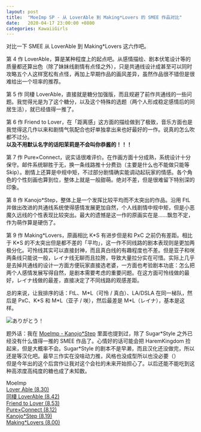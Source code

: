 ```yaml
---
layout: post
title:  "MoeImp SP - 从 LoverAble 到 Making*Lovers 的 SMEE 作品对比"
date:   2020-04-17 23:00:00 +0800
categories: KawaiiGirls
---
```


对比一下 SMEE 从 LoverAble 到 Making\*Lovers 这六作吧。

第 4 作 LoverAble，算是某种程度上的起点吧。从感情描绘、剧本伏笔设计等的质量都还算出色（除了妹妹线剧情有点怪之外），只是共通线设计成甚至可以同时攻略五个人这样宽松有点怪，再加上早期作品的画风差异，虽然作品很不错但是很难给出一个坦率的推荐。

第 5 作 同棲 LoverAble，直接就是糖分加强版，而且规避了前作共通线的一些问题。我觉得光是为了这个糖分，以及这个特殊的选题（两个人形成稳定感情后的同居生活），就已经值得一推了。

第 6 作 Friend to Lover，在「距离感」这方面的描绘做到了极致，音乐方面也是我觉得这几作以来和剧情气氛配合也好单独拿出来也好最好的一作。说真的怎么吹都不过分。  
**以及不用默认名字的话阳茉莉是不会叫你恭酱的！！！**

第 7 作 Pure×Connect，说实话很难评价。在作画方面十分成熟，系统设计十分保守。邮件系统聊胜于无，换一条线路推十分费劲（主要是什么也不能做只能等 Skip）。剧情上还算是中规中矩，不过部分剧情确实能调动起玩家的情感。各个角色的个性刻画也算到位，整体上就是一般甜萌。绝对不差，但是很难留下特别深的印象。

第 8 作 Kanojo\*Step，整体上是一个发挥比较平均而不太突出的作品。沿用 FtL 并做出改进的共通线系统使得感情发展更加自然，个人线剧情中规中矩，但是小恶魔久远线的个性表现比较突出。最大的遗憾是这一作的原画实在是……飘忽不定，作为萌作算是硬伤了。

第 9 作 Making\*Lovers，原画相比 K\*S 有进步但是和 PxC 之前仍有差距。相比于 K\*S 的不太突出但是都不差的「平均」，这一作不同线路的剧本表现则是更加两极分化。可怜线其实可以直接封神，而且真白线的有趣程度也不差。但是亚子和咲两条线只能说一般，レイナ线无聊而且拉胯，导致大量拉分实在可惜。实际上几乎是去掉共通线的设计一方面方便玩家直接选老婆，一方面也考验剧本功底：怎么把两个人感情发展写得自然，是剧本需要考虑的重要问题。在这方面可怜线做的最好，レイナ线做的最差，直接决定了不同线路的观感差距。

总的来说，让我排序的话：FtL、M\*L（可怜 / 真白）、LA/DSLA 在同一梯队，然后是 PxC、K\*S 和 M\*L（亚子 / 咲），然后最差是 M\*L（レイナ），基本是这样。

![ありがとう！](http://yoro.xyz/image/smee-logos.jpg)

题外话：我在 [MoeImp - Kanojo\*Step](http://yoro.xyz/impression/avg/ks) 里面也提到过，除了 Sugar\*Style 之外已经没有什么值得一推的 SMEE 作品了。心情好的话可能会把 HaremKingdom 捡起来，但是大概率不会。Sugar\*Style 的剧本不是早濑，而且汉化还没做完，所以还是等汉化吧。最早三作实在没啥动力推，风格也没成型所以也没必要（）  
但是今年出的这个后宫作让我对这个会社的未来开始担心了。以后还能不能吃到这种高浓度高纯度的糖也成了未知数。

MoeImp  
[Lover Able (8.30)](http://yoro.xyz/impression/avg/loverable)  
[同棲 LoverAble (8.42)](http://yoro.xyz/impression/avg/loverable)  
[Friend to Lover (8.53)](http://yoro.xyz/impression/avg/ftl)  
[Pure×Connect (8.12)](http://yoro.xyz/impression/avg/pxc)  
[Kanojo\*Step (8.19)](http://yoro.xyz/impression/avg/ks)  
[Making\*Lovers (8.00)](http://yoro.xyz/impression/avg/ml)  